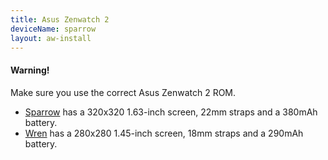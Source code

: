```yaml
---
title: Asus Zenwatch 2
deviceName: sparrow
layout: aw-install
---
```


<div class="callout callout-warning">
    <h4>Warning!</h4>
    <p>Make sure you use the correct Asus Zenwatch 2 ROM.</p>
    <ul>
        <li><a href="{{rel '/install/sparrow'}}">Sparrow</a> has a 320x320 1.63-inch screen, 22mm straps and a 380mAh battery.</li>
        <li><a href="{{rel '/install/wren'}}">Wren</a> has a 280x280 1.45-inch screen, 18mm straps and a 290mAh battery.</li>
    </ul>
</div>
